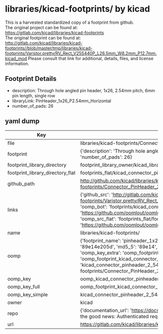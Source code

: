 # libraries/kicad-footprints/ by kicad  
This is a harvested standardized copy of a footprint from github.  
The original project can be found at:  
https://gitlab.com/kicad/libraries/kicad-footprints  
The original footprint can be found at:
http://gitlab.com/kicad/libraries/kicad-footprints//blob/master/tmp/libraries/kicad-footprints/Varistor.pretty/RV_Rect_V25S440P_L26.5mm_W8.2mm_P12.7mm.kicad_mod
Please consult that link for additional, details, files, and license information.  
## Footprint Details
* description: Through hole angled pin header, 1x26, 2.54mm pitch, 6mm pin length, single row  
* libraryLink: PinHeader_1x26_P2.54mm_Horizontal  
* number_of_pads: 26  
## yaml dump  
| Key | Value |  
| --- | --- |  
| file | libraries/kicad-footprints/Connector_PinHeader_2.54mm.pretty/PinHeader_1x26_P2.54mm_Horizontal.kicad_mod |  
| footprint | {'description': 'Through hole angled pin header, 1x26, 2.54mm pitch, 6mm pin length, single row', 'libraryLink': 'PinHeader_1x26_P2.54mm_Horizontal', 'number_of_pads': 26} |  
| footprint_library_directory | footprint_library_owner/kicad_libraries/kicad-footprints/ |  
| footprint_library_directory_flat | footprints_flat/kicad_connector_pinheader_2_54mm_pinheader_1x26_p2_54mm_horizontal/working |  
| github_path | http://github.com/kicad/libraries/kicad-footprints//blob/master/tmp/libraries/kicad-footprints/Connector_PinHeader_2.54mm.pretty/PinHeader_1x26_P2.54mm_Horizontal.kicad_mod |  
| links | {'github_src': 'http://gitlab.com/kicad/libraries/kicad-footprints//blob/master/tmp/libraries/kicad-footprints/Varistor.pretty/RV_Rect_V25S440P_L26.5mm_W8.2mm_P12.7mm.kicad_mod', 'github_src_repo': 'https://gitlab.com/kicad/libraries/kicad-footprints', 'oomp_bot': 'footprints/kicad_connector_pinheader_2_54mm_pinheader_1x26_p2_54mm_horizontal/working', 'oomp_bot_github': 'https://github.com/oomlout/oomlout_oomp_footprint_bot/tree/main/footprints/kicad_connector_pinheader_2_54mm_pinheader_1x26_p2_54mm_horizontal/working', 'oomp_src_flat': 'footprints_flat/footprints_flat/kicad_connector_pinheader_2_54mm_pinheader_1x26_p2_54mm_horizontal/working', 'oomp_src_flat_github': 'https://github.com/oomlout/oomlout_oomp_footprint_src/tree/main/footprints_flat/kicad_connector_pinheader_2_54mm_pinheader_1x26_p2_54mm_horizontal/working'} |  
| name | libraries/kicad-footprints/ |  
| oomp | {'footprint_name': 'pinheader_1x26_p2_54mm_horizontal', 'library_name': 'connector_pinheader_2_54mm', 'md5': '89e14e205dbe545b07a0431227fcb89c', 'md5_10': '89e14e205d', 'md5_5': '89e14', 'md5_6': '89e14e', 'oomp_key': 'oomp_kicad_connector_pinheader_2_54mm_pinheader_1x26_p2_54mm_horizontal', 'oomp_key_extra': 'oomp_footprint_kicad_connector_pinheader_2_54mm_pinheader_1x26_p2_54mm_horizontal', 'oomp_key_full': 'oomp_footprint_kicad_connector_pinheader_2_54mm_pinheader_1x26_p2_54mm_horizontal_89e14e', 'oomp_key_simple': 'kicad_connector_pinheader_2_54mm_pinheader_1x26_p2_54mm_horizontal', 'original_filename': 'libraries/kicad-footprints/Connector_PinHeader_2.54mm.pretty/PinHeader_1x26_P2.54mm_Horizontal.kicad_mod', 'owner_name': 'kicad'} |  
| oomp_key | oomp_kicad_connector_pinheader_2_54mm_pinheader_1x26_p2_54mm_horizontal |  
| oomp_key_full | oomp_footprint_kicad_connector_pinheader_2_54mm_pinheader_1x26_p2_54mm_horizontal |  
| oomp_key_simple | kicad_connector_pinheader_2_54mm_pinheader_1x26_p2_54mm_horizontal |  
| owner | kicad |  
| repo | {'documentation_url': 'https://docs.github.com/rest/overview/resources-in-the-rest-api#rate-limiting', 'message': "API rate limit exceeded for 84.66.173.59. (But here's the good news: Authenticated requests get a higher rate limit. Check out the documentation for more details.)"} |  
| url | https://gitlab.com/kicad/libraries/kicad-footprints |  


